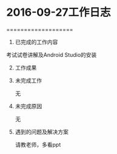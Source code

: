 # 2016-09-27工作日志
===================

1. 已完成的工作内容

考试试卷讲解及Android Studio的安装

2. 工作成果



3. 未完成工作

    无 
4. 未完成原因

    无

5. 遇到的问题及解决方案

    请教老师，多看ppt

